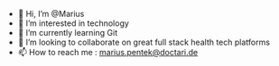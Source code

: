 - 👋 Hi, I’m @Marius
- 👀 I’m interested in technology
- 🌱 I’m currently learning Git
- 💞️ I’m looking to collaborate on great full stack health tech platforms
- 📫 How to reach me : marius.pentek@doctari.de

<!---
MariusDoctari/MariusDoctari is a ✨ special ✨ repository because its `README.md` (this file) appears on your GitHub profile.
You can click the Preview link to take a look at your changes.
--->
